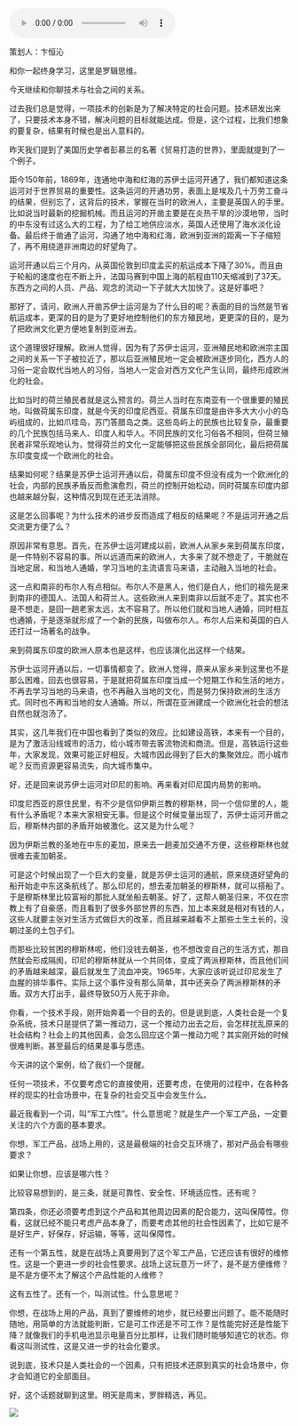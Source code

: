 <audio src="http://igetoss.cdn.igetget.com/mp3/201805/17/201805171612307181726187.mp3" controls="controls">您的浏览器不支持 audio 标签。</audio><p>策划人：卞恒沁</p><p>和你一起终身学习，这里是罗辑思维。</p><p>今天继续和你聊技术与社会之间的关系。</p><p>过去我们总是觉得，一项技术的创新是为了解决特定的社会问题。技术研发出来了，只要技术本身不错，解决问题的目标就能达成。但是，这个过程，比我们想象的要复杂，结果有时候也是出人意料的。</p><p>昨天我们提到了美国历史学者彭慕兰的名著《贸易打造的世界》，里面就提到了一个例子。</p><p>距今150年前，1869年，连通地中海和红海的苏伊士运河开通了，我们都知道这条运河对于世界贸易的重要性。这条运河的开通功劳，表面上是埃及几十万劳工奋斗的结果，但别忘了，这背后的技术，掌握在当时的欧洲人，主要是英国人的手里。比如说当时最新的挖掘机械。而且运河的开凿主要是在炎热干旱的沙漠地带，当时的中东没有过这么大的工程，为了给工地供应淡水，英国人还使用了海水淡化设备。最后终于凿通了运河，沟通了地中海和红海，欧洲到亚洲的距离一下子缩短了，再不用绕道非洲南边的好望角了。</p><p>运河开通以后三个月内，从英国伦敦到印度孟买的航运成本下降了30%。而且由于轮船的速度也在不断上升，法国马赛到中国上海的航程由110天缩减到了37天。东西方之间的人员、产品、观念的流动一下子就大大加快了。这是好事吧？</p><p>那好了，请问，欧洲人开凿苏伊士运河是为了什么目的呢？表面的目的当然是节省航运成本，更深的目的是为了更好地控制他们的东方殖民地，更更深的目的，是为了把欧洲文化更方便地复制到亚洲去。</p><p>这个道理很好理解。欧洲人觉得，因为有了苏伊士运河，亚洲殖民地和欧洲宗主国之间的关系一下子被拉近了，那以后亚洲殖民地一定会被欧洲逐步同化，西方人的习俗一定会取代当地人的习俗，当地人一定会对西方文化产生认同，最终形成欧洲化的社会。</p><p>比如当时的荷兰殖民者就是这么预言的。荷兰人当时在东南亚有一个很重要的殖民地，叫做荷属东印度，就是今天的印度尼西亚。荷属东印度是由许多大大小小的岛屿组成的，比如爪哇岛，苏门答腊岛之类。这些岛屿上的民族也比较复杂，最重要的几个民族包括马来人、印度人和华人。不同民族的文化习俗各不相同，但荷兰殖民者非常乐观地认为，觉得荷兰的文化一定能够把这些民族全部同化，最后把荷属东印度变成一个欧洲化的社会。</p><p>结果如何呢？结果是苏伊士运河开通以后，荷属东印度不但没有成为一个欧洲化的社会，内部的民族矛盾反而愈演愈烈，荷兰的控制开始松动，同时荷属东印度内部也越来越分裂，这种情况到现在还无法消除。</p><p>这是怎么回事呢？为什么技术的进步反而造成了相反的结果呢？不是运河开通之后交流更方便了么？</p><p>原因非常有意思。首先，在苏伊士运河建成以前，欧洲人从家乡来到荷属东印度，是一件特别不容易的事。所以远道而来的欧洲人，大多来了就不想走了，干脆就在当地定居，和当地人通婚，学习当地的主流语言马来语，主动融入当地的社会。</p><p>这一点和南非的布尔人有点相似。布尔人不是黑人，他们是白人，他们的祖先是来到南非的德国人、法国人和荷兰人。这些欧洲人来到南非以后就不走了。其实也不是不想走，是回一趟老家太远，太不容易了。所以他们就和当地人通婚，同时相互也通婚，于是逐渐就形成了一个新的民族，叫做布尔人。布尔人后来和英国的白人还打过一场著名的战争。</p><p>来到荷属东印度的欧洲人原本也是这样，也应该演化出这样一个结果。</p><p>苏伊士运河开通以后，一切事情都变了。欧洲人觉得，原来从家乡来到这里也不是那么困难，回去也很容易，于是就把荷属东印度当成一个短期工作和生活的地方，不再去学习当地的马来语，也不再融入当地的文化，而是努力保持欧洲的生活方式。同时也不再和当地的女人通婚。所以，所谓在亚洲建成一个欧洲化社会的想法自然也就泡汤了。</p><p>其实，这几年我们在中国也看到了类似的效应。比如建设高铁，本来有一个目的，是为了激活沿线城市的活力，给小城市带去客流物流和商流。但是，高铁运行这些年，大家发现，效果可能正好相反。大城市因此得到了巨大的集聚效应。而小城市呢？反而资源更容易流失，向大城市集中。</p><p>好，还是回来说苏伊士运河对印尼的影响。再来看对印尼国内局势的影响。</p><p>印度尼西亚的原住民里，有不少是信仰伊斯兰教的穆斯林，同一个信仰里的人，能有什么矛盾呢？本来大家相安无事。但是这个时候变量出现了，苏伊士运河开凿之后，穆斯林内部的矛盾开始被激化。这又是为什么呢？</p><p>因为伊斯兰教的圣地在中东的麦加，原来去一趟麦加交通不方便，这些穆斯林也就很难去麦加朝圣。</p><p>可是这个时候出现了一个巨大的变量，就是苏伊士运河的通航，原来绕道好望角的船开始走中东这条航线了。那么印尼的，想去麦加朝圣的穆斯林，就可以搭船了。于是穆斯林里比较富裕的那批人就坐船去朝圣。好了，这帮人朝圣归来，不仅在宗教上有了自豪感，而且看到了很多外部世界的东西，加上本来就是相对有钱的人，这些人就要主张对生活方式做巨大的改革，而且越来越看不上那些土生土长的，没朝过圣的土包子们。</p><p>而那些比较贫困的穆斯林呢，他们没钱去朝圣，也不想改变自己的生活方式，那自然就会形成隔阂，印尼的穆斯林就从一个共同体，变成了两派穆斯林，而且他们间的矛盾越来越深，最后就发生了流血冲突。1965年，大家应该听说过印尼发生了血腥的排华事件。实际上这个事件没有那么简单，其中还夹杂了两派穆斯林的矛盾。双方大打出手，最终导致50万人死于非命。</p><p>你看，一个技术手段，刚开始奔着一个目的去的。但是说到底，人类社会是一个复杂系统，技术只是提供了第一推动力，这一个推动力出去之后，会怎样扰乱原来的社会结构？社会上的其他因素，会怎么回应这个第一推动力呢？其实刚开始的时候很难判断。甚至最后的结果是事与愿违。</p><p>今天讲的这个案例，给了我们一个提醒。</p><p>任何一项技术，不仅要考虑它的直接使用，还要考虑，在使用的过程中，在各种各样的现实的社会场景中，在复杂的社会交互中会发生什么。</p><p>最近我看到一个词，叫“军工六性”。什么意思呢？就是生产一个军工产品，一定要关注的六个方面的基本要求。</p><p>你想，军工产品，战场上用的，这是最极端的社会交互环境了，那对产品会有哪些要求？</p><p>如果让你想，应该是哪六性？</p><p>比较容易想到的，是三条，就是可靠性、安全性、环境适应性。还有呢？</p><p>第四条，你还必须要考虑到这个产品和其他周边因素的配合能力，这叫保障性。你看，这就已经不能只考虑产品本身了，而要考虑其他的社会性因素了，比如它是不是好生产，好保存，好运输，等等，这叫保障性。</p><p>还有一个第五性，就是在战场上真要用到了这个军工产品，它还应该有很好的维修性。这是一个更进一步的社会性要求。战场上这玩意万一坏了，是不是方便维修？是不是方便不太了解这个产品性能的人维修？</p><p>这有五性了。还有一个，叫测试性。什么意思呢？</p><p>你想，在战场上用的产品，真到了要维修的地步，就已经要出问题了。能不能随时随地，用简单的方法就能判断，它是可工作还是不可工作？是性能完好还是性能下降？就像我们的手机电池显示电量百分比那样，让我们随时能够知道它的状态。你看这叫测试性，这是又进一步的社会化要求。</p><p>说到底，技术只是人类社会的一个因素，只有把技术还原到真实的社会场景中，你才会知道它的全部面目。</p><p>好，这个话题就聊到这里。明天是周末，罗胖精选，再见。</p><img src="https://piccdn.igetget.com/img/201805/17/201805171853046461398110.jpg" />